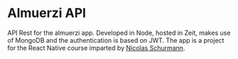 # Almuerzi API

API Rest for the almuerzi app. Developed in Node, hosted in Zeit, makes use of MongoDB and the authentication is based on JWT.
The app is a project for the React Native course imparted by [Nicolas Schurmann](https://github.com/nschurmann).

